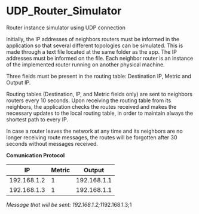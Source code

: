 # UDP_Router_Simulator
Router instance simulator using UDP connection

Initially, the IP addresses of neighbors routers must be informed in the application so that several different topologies can be simulated. This is made through a text file located at the same folder as the app. The IP addresses must be informed on the file. Each neighbor router is an instance of the implemented router running on another physical machine. 

Three fields must be present in the routing table: Destination IP, Metric and Output IP.

Routing tables (Destination, IP, and Metric fields only) are sent to neighbors routers every 10 seconds. Upon receiving the routing table from its neighbors, the application checks the routes received and makes the necessary updates to the local routing table, in order to maintain always the shortest path to every IP. 

In case a router leaves the network at any time and its neighbors are no longer receiving route messages, the routes will be forgotten after 30 seconds without  messages received.

**Comunication Protocol**

|     **IP**     |**Metric**|   **Output**   |
|----------------|----------|----------------|
|   192.168.1.2  |     1    |   192.168.1.1  |
|   192.168.1.3  |     1    |   192.168.1.1  |

_Message that will be sent:_
*192.168.1.2;1*192.168.1.3;1


